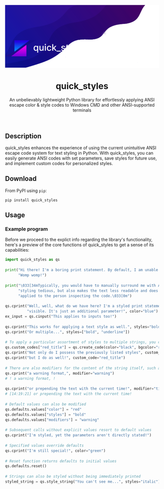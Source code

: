 <img src="banner.png">

<div align="center">
  <h1>quick_styles</h1>
  <label>An unbelievably lightweight Python library for effortlessly applying ANSI escape color & style codes to Windows CMD and other ANSI-supported terminals</label>
</div>
<br>
<br>

## Description

quick_styles enhances the experience of using the current unintuitive ANSI escape code system for text styling in Python. With quick_styles, you can easily generate ANSI codes with set parameters, save styles for future use, and implement custom codes for personalized styles.

## Download

From PyPI using `pip`:

```shell
pip install quick_styles
```

## Usage

### Example program

Before we proceed to the explict info regarding the library's functionality, here's a preview of the core functions of quick_styles to get a sense of its capabilities:

```python
import quick_styles as qs

print("Hi there! I'm a boring print statement. By default, I am unable to be styled and my appearance is immutable. "
      "Womp womp!")

print("\033[34mTypically, you would have to manually surround me with ANSI escape codes. Not only is this method of "
      "styling tedious, but also makes the text less readable and does not clearly indicate what styles are being "
      "applied to the person inspecting the code.\033[0m")

qs.cprint("Well, well, what do we have here? I'm a styled print statement as well, but there are no ANSI codes "
          "visible. It's just an additional parameter!", color="blue")
ex_input = qs.cinput("This applies to inputs too!")

qs.cprint("This works for applying a text style as well.", styles="bold")
qs.cprint("Or multiple...", styles=["bold", "underline"])

# To apply a particular assortment of styles to multiple strings, you can create custom ANSI codes to apply in the future
qs.custom_codes["red_title"] = qs.create_code(color="black", bgcolor="red", styles="bold")
qs.cprint("Not only do I possess the previously listed styles", custom_code="red_title")
qs.cprint("but I do as well!", custom_code="red_title")

# There are also modifiers for the content of the string itself, such as
qs.cprint("a warning format,", modifier="warning")
# ! a warning format, !

qs.cprint("or prepending the text with the current time!", modifier="time_display")
# [14:19:21] or prepending the text with the current time!

# Default values can also be modified
qs.defaults.values["color"] = "red"
qs.defaults.values["styles"] = "bold"
qs.defaults.values["modifiers"] = "warning"

# Subsequent calls without explicit values resort to default values
qs.cprint("I'm styled, yet the parameters aren't directly stated!")

# Specified values override defaults
qs.cprint("I'm still special!", color="green")

# Reset function returns defaults to initial values
qs.defaults.reset()

# Strings can also be styled without being immediately printed
styled_string = qs.style_string("You can't see me...", styles="italic")
```
